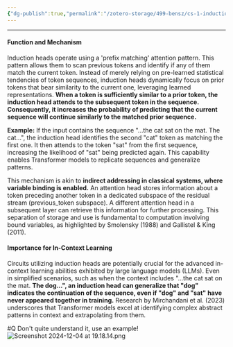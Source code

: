 ```yaml
---
{"dg-publish":true,"permalink":"/zotero-storage/499-bensz/cs-1-induction-heads/","noteIcon":""}
---
```


---
#### Function and Mechanism

Induction heads operate using a 'prefix matching' attention pattern. This pattern allows them to scan previous tokens and identify if any of them match the current token. Instead of merely relying on pre-learned statistical tendencies of token sequences, induction heads dynamically focus on prior tokens that bear similarity to the current one, leveraging learned representations. **When a token is sufficiently similar to a prior token, the induction head attends to the subsequent token in the sequence. Consequently, it increases the probability of predicting that the current sequence will continue similarly to the matched prior sequence.**

**Example:** If the input contains the sequence "...the cat sat on the mat. The cat...", the induction head identifies the second "cat" token as matching the first one. It then attends to the token "sat" from the first sequence, increasing the likelihood of "sat" being predicted again. This capability enables Transformer models to replicate sequences and generalize patterns.

This mechanism is akin to **indirect addressing in classical systems, where variable binding is enabled.** An attention head stores information about a token preceding another token in a dedicated subspace of the residual stream (previous_token subspace). A different attention head in a subsequent layer can retrieve this information for further processing. This separation of storage and use is fundamental to computation involving bound variables, as highlighted by Smolensky (1988) and Gallistel & King (2011).

#### Importance for In-Context Learning

Circuits utilizing induction heads are potentially crucial for the advanced in-context learning abilities exhibited by large language models (LLMs). Even in simplified scenarios, such as when the context includes "...the cat sat on the mat. **The dog...", an induction head can generalize that "dog" indicates the continuation of the sequence, even if "dog" and "sat" have never appeared together in training.** Research by Mirchandani et al. (2023) underscores that Transformer models excel at identifying complex abstract patterns in context and extrapolating from them.



#Q Don't quite understand it, use an example!
![Screenshot 2024-12-04 at 19.18.14.png](/img/user/Attachments/Screenshot%202024-12-04%20at%2019.18.14.png)